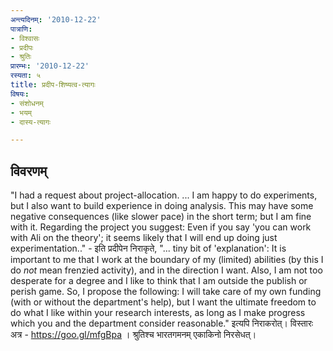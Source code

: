```yaml
---
अन्त्यदिनम्: '2010-12-22'
पात्राणि:
- विश्वासः
- प्रदीपः
- श्रुतिः
प्रारम्भः: '2010-12-22'
रस्यता: ५
title: प्रदीप-शिष्यत्व-त्यागः
विषयः:
- संशोधनम्
- भयम्
- दास्य-त्यागः

---
```


## विवरणम्
"I had a request about project-allocation. ... I am happy to do experiments, but I also want to build experience in doing analysis. This may have some negative consequences (like slower pace) in the short term; but I am fine with it. Regarding the project you suggest: Even if you say 'you can work with Ali on the theory'; it seems likely that I will end up doing just experimentation.." - इति प्रदीपेन निराकृते,
"... tiny bit of 'explanation': It is important to me that I work at the boundary of my (limited) abilities (by this I do _not_ mean frenzied activity), and in the direction I want. Also, I am not too desperate for a degree and I like to think that I am outside the publish or perish game.
So, I propose the following:
I will take care of my own funding (with or without the department's help), but I want the ultimate freedom to do what I like within your research interests, as long as I make progress which you and the department consider reasonable." इत्यपि निराकरोत्।
विस्तारः अत्र -  https://goo.gl/mfgBpa । श्रुतिश्च भारतगमनम् एकाकिनो निरसेधत्।

